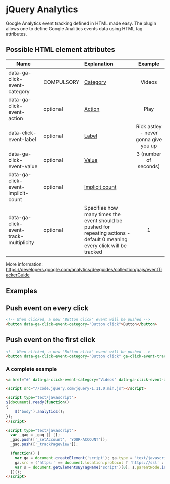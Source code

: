 # jQuery Analytics

Google Analytics event tracking defined in HTML made easy. The plugin allows one to define Google Analitics events data using HTML tag attributes.

## Possible HTML element attributes

| Name          						    |            | Explanation                                                                                                 | Example
| ------------------------------------------|:-----------|:------------------------------------------------------------------------------------------------------------|:--------------------------------------------------:|
| data-ga-click-event-category      		| COMPULSORY | [Category](https://developers.google.com/analytics/devguides/collection/gajs/eventTrackerGuide#Categories)  | Videos
| data-ga-click-event-action       			| optional   | [Action](https://developers.google.com/analytics/devguides/collection/gajs/eventTrackerGuide#Actions)       | Play
| data-click-event-label					| optional   | [Label](https://developers.google.com/analytics/devguides/collection/gajs/eventTrackerGuide#Labels)         | Rick astley - never gonna give you up
| data-ga-click-event-value					| optional   | [Value](https://developers.google.com/analytics/devguides/collection/gajs/eventTrackerGuide#Count)          | 3 (number of seconds)
| data-ga-click-event-implicit-count		| optional   | [Implicit count](https://developers.google.com/analytics/devguides/collection/gajs/eventTrackerGuide#Count) |
| data-ga-click-event-track-multiplicity	| optional   | Specifies how many times the event should be pushed for repeating actions - default 0 meaning every click will be tracked | 1

More information: https://developers.google.com/analytics/devguides/collection/gajs/eventTrackerGuide

## Examples

## Push event on every click
```html
<!-- When clicked, a new "Button click" event will be pushed -->
<button data-ga-click-event-category="Button click">Button</button>
```

## Push event on the first click
```html
<!-- When clicked, a new "Button click" event will be pushed -->
<button data-ga-click-event-category="Button click" ga-click-event-track-multiplicity="1">Button</button>
```

### A complete example

```html
<a href="#" data-ga-click-event-category="Videos" data-ga-click-event-action="Play" data-ga-click-event-label="Rick astley - never gonna give you up" ga-click-event-track-multiplicity="1">Play</a>

<script src="//code.jquery.com/jquery-1.11.0.min.js"></script>

<script type="text/javascript">
$(document).ready(function()
{
	$('body').analytics();
});
</script>

<script type="text/javascript">
  var _gaq = _gaq || [];
  _gaq.push(['_setAccount', 'YOUR-ACCOUNT']);
  _gaq.push(['_trackPageview']);

  (function() {
    var ga = document.createElement('script'); ga.type = 'text/javascript'; ga.async = true;
    ga.src = ('https:' == document.location.protocol ? 'https://ssl' : 'http://www') + '.google-analytics.com/ga.js';
    var s = document.getElementsByTagName('script')[0]; s.parentNode.insertBefore(ga, s);
  })();
</script>
```